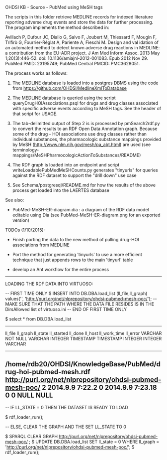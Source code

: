 OHDSI KB - Source - PubMed using MeSH tags


The scripts in this folder retrieve MEDLINE records for indexed
literature reporting adverse drug events and store the data for
further processing. The program implements the method described in:

Avillach P, Dufour JC, Diallo G, Salvo F, Joubert M, Thiessard F, Mougin F, Trifirò G, Fourrier-Réglat A, Pariente A, Fieschi M. Design and val     idation of an automated method to detect known adverse drug reactions in MEDLINE: a contribution from the EU-ADR project. J Am Med Inform Assoc. 2013 May 1;20(3):446-52. doi: 10.1136/amiajnl-2012-001083. Epub 2012 Nov 29. PubMed PMID: 23195749; PubMed Central PMCID: PMC3628051.

The process works as follows:

1) The MEDLINE database is loaded into a postgres DBMS using the code from https://github.com/OHDSI/MedlineXmlToDatabase 

2) The MEDLINE database is queried using the script
   queryDrugHOIAssociations.psql for drugs and drug classes associated
   with specific adverse events according to MeSH tags. See the header
   of that script for USAGE.

3) The tab-delimitted output of Step 2 is is processed by
   pmSearch2rdf.py to convert the results to an RDF Open Data
   Annotation graph. Because some of the drug - HOI associations use
   drug classes rather than individual substances, the pharmacologic
   substance mappings provided by MeSH
   (http://www.nlm.nih.gov/mesh/pa_abt.html) are used (see
   terminology-mappings/MeSHPharmocologicActionToSubstances/README)

4) The RDF graph is loaded into an endpoint and script
   writeLoadablePubMedMeSHCounts.py generates "tinyurls" for queries
   against the RDF dataset to support the "drill down" use case

5) See Schema/postgresql/README.md for how the results of the above
   process get loaded into the LAERTES database

See also:

- PubMed-MeSH-ER-diagram.dia : a diagram of the RDF data model editable using Dia (see PubMed-MeSH-ER-diagram.png for an exported version)

TODOs (1/10/2015):

- Finish porting the data to the new method of pulling drug-HOI associations from MEDLINE 

- Port the method for generating 'tinyurls' to use a more efficient technique that just appends rows to the main 'tinyurl' table

- develop an Ant workflow for the entire process 


------------------------------------------------------------

LOADING THE RDF DATA INTO VIRTUOSO:

-- FIRST TIME ONLY
$ INSERT INTO DB.DBA.load_list (ll_file,ll_graph) values('<PATH TO drug-hoi-pubmed-mesh.rdf>', 'http://purl.org/net/nlprepository/ohdsi-pubmed-mesh-poc/');
-- MAKE SURE THAT THE PATH WHERE THE DATA FILE RESIDES IS IN THE DirsAllowed list of virtuoso.ini 
-- END OF FIRST TIME ONLY

$ select * from DB.DBA.load_list

------------------------------------------------------------
ll_file                                                                           ll_graph                                                                          ll_state    ll_started           ll_done              ll_host     ll_work_time  ll_error
VARCHAR NOT NULL                                                                  VARCHAR                                                                           INTEGER     TIMESTAMP            TIMESTAMP            INTEGER     INTEGER     VARCHAR
_______________________________________________________________________________

/home/rdb20/OHDSI/KnowledgeBase/PubMed/drug-hoi-pubmed-mesh.rdf                   http://purl.org/net/nlprepository/ohdsi-pubmed-mesh-poc/                          2           2014.9.9 7:22.2 0    2014.9.9 7:23.18 0   0           NULL        NULL
------------------------------------------------------------

-- IF LL_STATE = 0 THEN THE DATASET IS READY TO LOAD

$ rdf_loader_run();

-- ELSE, CLEAR THE GRAPH AND THE SET LL_STATE TO 0

$ SPARQL CLEAR GRAPH http://purl.org/net/nlprepository/ohdsi-pubmed-mesh-poc/ ;
$ UPDATE DB.DBA.load_list SET ll_state = 0 WHERE ll_graph = 'http://purl.org/net/nlprepository/ohdsi-pubmed-mesh-poc/';
$ rdf_loader_run();

